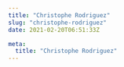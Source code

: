 ```yaml
---
title: "Christophe Rodriguez"
slug: "christophe-rodriguez"
date: 2021-02-20T06:51:33Z

meta:
  title: "Christophe Rodriguez"
---
```


